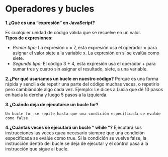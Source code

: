 # Operadores y bucles
**1.¿Qué es una “expresión” en JavaScript?**
  
  Es cualquier unidad de código válida que se resuelve en un valor.  
  **Tipos de expresiones:**
  + *Primer tipo:*
    La expresión x = 7, esta expresión usa el operador = para asignar el valor siete a la variable x. La expresión en sí se evalúa como          siete.
  + *Segundo tipo:*
    El código 3 + 4, esta expresión usa el operador + para sumar tres y cuatro sin asignar el resultado, siete, a una variable.

**2.¿Por qué usaríamos un bucle en nuestro código?**
    Porque es una forma rápida y sencilla de repetir una parte del código muchas veces, o repetirlo pero cambiándole algo cada vez. 
    Ejemplo:
    Le dices a Lucia que dé 10 pasos en hacia la dercha y luego 5 pasos a la izquierda.

**3.¿Cuándo deja de ejecutarse un bucle for?**

    Un bucle for se repite hasta que una condición especificada se evalúe como false.

**4.¿Cuántas veces se ejecutará un bucle “ while “?**
    Ejecutará sus instrucciones las veces quea necesario siempre que una condición especificada se evalúe como true.
    Si la condición se vuelve false, la instrucción dentro del bucle se deja de ejecutar y el control pasa a la instrucción que sigue al 
    bucle.

